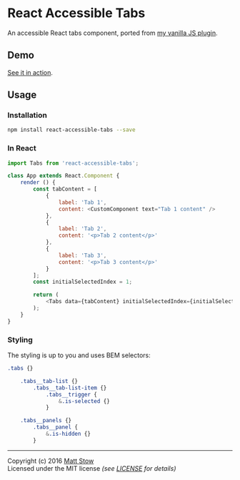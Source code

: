 # React Accessible Tabs

An accessible React tabs component, ported from [my vanilla JS plugin](http://codepen.io/stowball/pen/xVWwWe).

## Demo

[See it in action](https://stowball.github.io/react-accessible-tabs/).

## Usage

### Installation

```sh
npm install react-accessible-tabs --save
```

### In React

```js
import Tabs from 'react-accessible-tabs';

class App extends React.Component {
    render () {
        const tabContent = [
            {
                label: 'Tab 1',
                content: <CustomComponent text="Tab 1 content" />
            },
            {
                label: 'Tab 2',
                content: '<p>Tab 2 content</p>'
            },
            {
                label: 'Tab 3',
                content: '<p>Tab 3 content</p>'
            }
        ];
        const initialSelectedIndex = 1;

        return (
            <Tabs data={tabContent} initialSelectedIndex={initialSelectedIndex} />
        );
    }
}
```

### Styling

The styling is up to you and uses BEM selectors:

```scss
.tabs {}

    .tabs__tab-list {}
        .tabs__tab-list-item {}
            .tabs__trigger {
                &.is-selected {}
            }

    .tabs__panels {}
        .tabs__panel {
            &.is-hidden {}
        }
```

---

Copyright (c) 2016 [Matt Stow](http://mattstow.com)  
Licensed under the MIT license *(see [LICENSE](https://github.com/stowball/react-accessible-tabs/blob/master/LICENSE) for details)*
